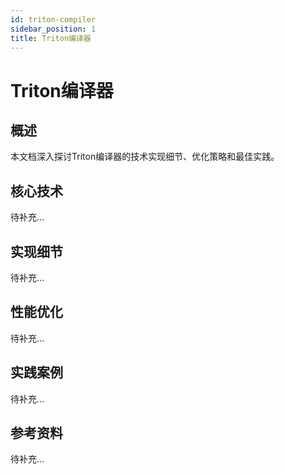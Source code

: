 ```yaml
---
id: triton-compiler
sidebar_position: 1
title: Triton编译器
---
```


# Triton编译器

## 概述

本文档深入探讨Triton编译器的技术实现细节、优化策略和最佳实践。

## 核心技术

待补充...

## 实现细节

待补充...

## 性能优化

待补充...

## 实践案例

待补充...

## 参考资料

待补充...
